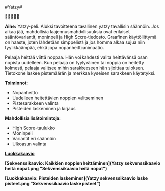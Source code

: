 ﻿#Yatzy#

:game_die::game_die::game_die::game_die::game_die:

**Aihe:** Yatzy-peli. Aluksi tavoitteena tavallinen yatzy tavallisin säännöin. Jos aikaa jää, mahdollisia laajennusmahdollisuuksia ovat erilaiset sääntövariantit, moninpeli ja High Score-tiedosto. Graafinen käyttöliittymä on haaste, joten lähdetään simppelistä ja jos homma alkaa sujua niin tyylikkäämpää, ehkä jopa nopanheittoanimaatio.

Pelaaja heittää viittä noppaa. Hän voi kahdesti valita heittävänsä osan nopista uudelleen. Kun pelaaja on tyytyväinen tai noppia on heitetty kolmesti, pelaaja valitsee mihin sarakkeeseen hän sijoittaa tuloksen. Tietokone laskee pistemäärän ja merkkaa kyseisen sarakkeen käytetyksi.

**Toiminnot:**

- Nopanheitto
- Uudelleen heitettävien noppien valitseminen
- Pistesarakkeen valinta
- Pisteiden laskeminen ja kirjaus

**Mahdollisia lisätoimintoja:**
- High Score-taulukko
- Moninpeli
- Variantit eri säännöin
- Ulkoasun valinta

**[Luokkakaavio](Yatzy.png "Luokkakaavio")**

**[Sekvenssikaavio: Kaikkien noppien heittäminen](Yatzy sekvenssikaavio heitä nopat.png "Sekvenssikaavio heitä nopat")**

**[Luokkakaavio: Pisteiden laskeminen](Yatzy sekvenssikaavio laske pisteet.png "Sekvenssikaavio laske pisteet")**
